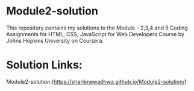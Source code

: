 # Module2-solution
This repository contains my solutions to the Module - 2,3,4 and 5 Coding Assignments for HTML, CSS, JavaScript for Web Developers Course by Johns Hopkins University on Coursera.
# Solution Links:
Module2-solution:(https://sharlenewadhwa.github.io/Module2-solution/)
